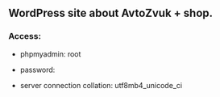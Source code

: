## WordPress site about AvtoZvuk + shop.

### Access:

- phpmyadmin: root

- password:

- server connection collation: utf8mb4_unicode_ci
